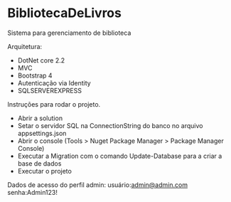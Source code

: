 # BibliotecaDeLivros


Sistema para gerenciamento de biblioteca


Arquitetura:
- DotNet core 2.2
- MVC 
- Bootstrap 4
- Autenticação via Identity
- SQLSERVEREXPRESS

Instruções para rodar o projeto.

- Abrir a solution
- Setar o servidor SQL na ConnectionString do banco no arquivo appsettings.json
- Abrir o console (Tools > Nuget Package Manager > Package Manager Console)
- Executar a Migration com o comando Update-Database para a criar a base de dados
- Executar o projeto

Dados de acesso do perfil admin: 
usuário:admin@admin.com
senha:Admin123!
